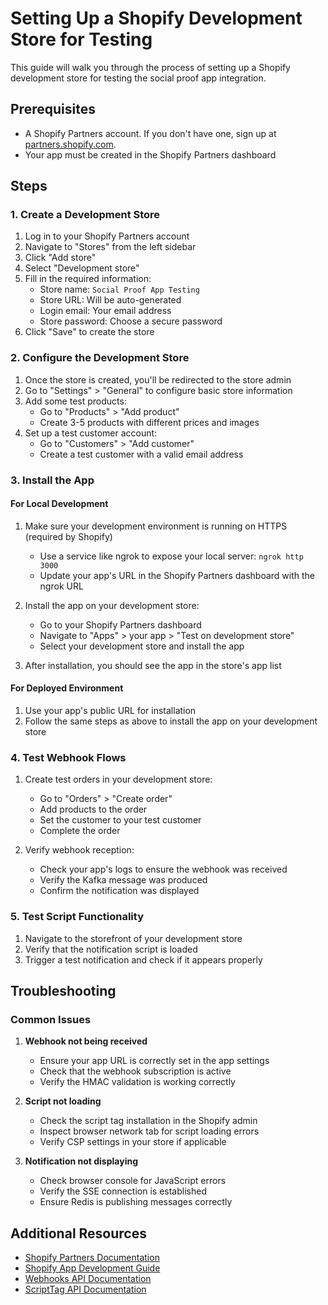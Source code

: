 # Setting Up a Shopify Development Store for Testing

This guide will walk you through the process of setting up a Shopify development store for testing the social proof app integration.

## Prerequisites

- A Shopify Partners account. If you don't have one, sign up at [partners.shopify.com](https://partners.shopify.com).
- Your app must be created in the Shopify Partners dashboard

## Steps

### 1. Create a Development Store

1. Log in to your Shopify Partners account
2. Navigate to "Stores" from the left sidebar
3. Click "Add store"
4. Select "Development store"
5. Fill in the required information:
   - Store name: `Social Proof App Testing`
   - Store URL: Will be auto-generated
   - Login email: Your email address
   - Store password: Choose a secure password
6. Click "Save" to create the store

### 2. Configure the Development Store

1. Once the store is created, you'll be redirected to the store admin
2. Go to "Settings" > "General" to configure basic store information
3. Add some test products:
   - Go to "Products" > "Add product"
   - Create 3-5 products with different prices and images
4. Set up a test customer account:
   - Go to "Customers" > "Add customer"
   - Create a test customer with a valid email address

### 3. Install the App

#### For Local Development

1. Make sure your development environment is running on HTTPS (required by Shopify)
   - Use a service like ngrok to expose your local server: `ngrok http 3000`
   - Update your app's URL in the Shopify Partners dashboard with the ngrok URL

2. Install the app on your development store:
   - Go to your Shopify Partners dashboard
   - Navigate to "Apps" > your app > "Test on development store"
   - Select your development store and install the app

3. After installation, you should see the app in the store's app list

#### For Deployed Environment

1. Use your app's public URL for installation
2. Follow the same steps as above to install the app on your development store

### 4. Test Webhook Flows

1. Create test orders in your development store:
   - Go to "Orders" > "Create order"
   - Add products to the order
   - Set the customer to your test customer
   - Complete the order

2. Verify webhook reception:
   - Check your app's logs to ensure the webhook was received
   - Verify the Kafka message was produced
   - Confirm the notification was displayed

### 5. Test Script Functionality

1. Navigate to the storefront of your development store
2. Verify that the notification script is loaded
3. Trigger a test notification and check if it appears properly

## Troubleshooting

### Common Issues

1. **Webhook not being received**
   - Ensure your app URL is correctly set in the app settings
   - Check that the webhook subscription is active
   - Verify the HMAC validation is working correctly

2. **Script not loading**
   - Check the script tag installation in the Shopify admin
   - Inspect browser network tab for script loading errors
   - Verify CSP settings in your store if applicable

3. **Notification not displaying**
   - Check browser console for JavaScript errors
   - Verify the SSE connection is established
   - Ensure Redis is publishing messages correctly

## Additional Resources

- [Shopify Partners Documentation](https://shopify.dev/partners)
- [Shopify App Development Guide](https://shopify.dev/apps)
- [Webhooks API Documentation](https://shopify.dev/api/admin-rest/current/resources/webhook)
- [ScriptTag API Documentation](https://shopify.dev/api/admin-rest/current/resources/scripttag) 